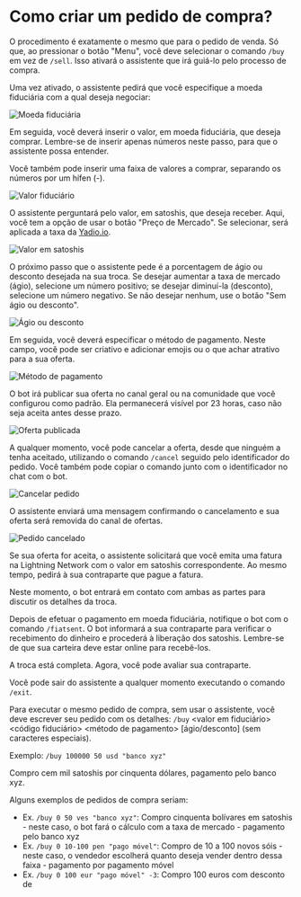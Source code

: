 # Como criar um pedido de compra?

O procedimento é exatamente o mesmo que para o pedido de venda. Só que, ao pressionar o botão "Menu", você deve selecionar o comando `/buy` em vez de `/sell`. Isso ativará o assistente que irá guiá-lo pelo processo de compra.

Uma vez ativado, o assistente pedirá que você especifique a moeda fiduciária com a qual deseja negociar:

![Moeda fiduciária](./assets/images/buy-fiat.jpg)

Em seguida, você deverá inserir o valor, em moeda fiduciária, que deseja comprar. Lembre-se de inserir apenas números neste passo, para que o assistente possa entender.

Você também pode inserir uma faixa de valores a comprar, separando os números por um hífen (-).

![Valor fiduciário](./assets/images/buy-monto.jpg)

O assistente perguntará pelo valor, em satoshis, que deseja receber. Aqui, você tem a opção de usar o botão "Preço de Mercado". Se selecionar, será aplicada a taxa da [Yadio.io](https://yadio.io/).

![Valor em satoshis](./assets/images/buy-price.jpg)

O próximo passo que o assistente pede é a porcentagem de ágio ou desconto desejada na sua troca. Se desejar aumentar a taxa de mercado (ágio), selecione um número positivo; se desejar diminuí-la (desconto), selecione um número negativo. Se não desejar nenhum, use o botão "Sem ágio ou desconto".

![Ágio ou desconto](./assets/images/buy-prima.jpg)

Em seguida, você deverá especificar o método de pagamento. Neste campo, você pode ser criativo e adicionar emojis ou o que achar atrativo para a sua oferta.

![Método de pagamento](./assets/images/buy-payment-method.jpg)

O bot irá publicar sua oferta no canal geral ou na comunidade que você configurou como padrão. Ela permanecerá visível por 23 horas, caso não seja aceita antes desse prazo.

![Oferta publicada](./assets/images/buy-public.jpg)

A qualquer momento, você pode cancelar a oferta, desde que ninguém a tenha aceitado, utilizando o comando `/cancel` seguido pelo identificador do pedido. Você também pode copiar o comando junto com o identificador no chat com o bot.

![Cancelar pedido](./assets/images/buy-cancel-order.jpg)

O assistente enviará uma mensagem confirmando o cancelamento e sua oferta será removida do canal de ofertas.

![Pedido cancelado](./assets/images/buy-cancel.jpg)

Se sua oferta for aceita, o assistente solicitará que você emita uma fatura na Lightning Network com o valor em satoshis correspondente. Ao mesmo tempo, pedirá à sua contraparte que pague a fatura.

Neste momento, o bot entrará em contato com ambas as partes para discutir os detalhes da troca.

Depois de efetuar o pagamento em moeda fiduciária, notifique o bot com o comando `/fiatsent`. O bot informará a sua contraparte para verificar o recebimento do dinheiro e procederá à liberação dos satoshis. Lembre-se de que sua carteira deve estar online para recebê-los.

A troca está completa. Agora, você pode avaliar sua contraparte.

Você pode sair do assistente a qualquer momento executando o comando `/exit`.

Para executar o mesmo pedido de compra, sem usar o assistente, você deve escrever seu pedido com os detalhes: `/buy` <valor em satoshis> <valor em fiduciário> <código fiduciário> <método de pagamento> [ágio/desconto] (sem caracteres especiais).

Exemplo: `/buy 100000 50 usd "banco xyz"`

Compro cem mil satoshis por cinquenta dólares, pagamento pelo banco xyz.

Alguns exemplos de pedidos de compra seriam:

- Ex. `/buy 0 50 ves "banco xyz"`: Compro cinquenta bolívares em satoshis - neste caso, o bot fará o cálculo com a taxa de mercado - pagamento pelo banco xyz
- Ex. `/buy 0 10-100 pen "pago móvel"`: Compro de 10 a 100 novos sóis - neste caso, o vendedor escolherá quanto deseja vender dentro dessa faixa - pagamento por pagamento móvel
- Ex. `/buy 0 100 eur "pago móvel" -3`: Compro 100 euros com desconto de 
